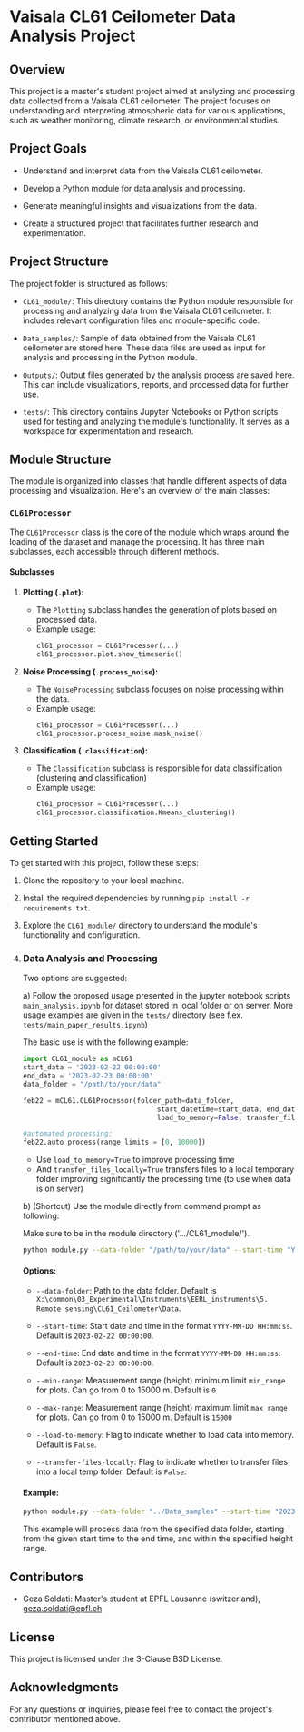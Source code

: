 # Vaisala CL61 Ceilometer Data Analysis Project

## Overview

This project is a master's student project aimed at analyzing and processing data collected from a Vaisala CL61 ceilometer. The project focuses on understanding and interpreting atmospheric data for various applications, such as weather monitoring, climate research, or environmental studies.

## Project Goals

- Understand and interpret data from the Vaisala CL61 ceilometer.

- Develop a Python module for data analysis and processing.

- Generate meaningful insights and visualizations from the data.

- Create a structured project that facilitates further research and experimentation.

## Project Structure

The project folder is structured as follows:

- `CL61_module/`: This directory contains the Python module responsible for processing and analyzing data from the Vaisala CL61 ceilometer. It includes relevant configuration files and module-specific code.

- `Data_samples/`: Sample of data obtained from the Vaisala CL61 ceilometer are stored here. These data files are used as input for analysis and processing in the Python module.

- `Outputs/`: Output files generated by the analysis process are saved here. This can include visualizations, reports, and processed data for further use.

- `tests/`: This directory contains Jupyter Notebooks or Python scripts used for testing and analyzing the module's functionality. It serves as a workspace for experimentation and research.

## Module Structure

The module is organized into classes that handle different aspects of data processing and visualization. Here's an overview of the main classes:

### `CL61Processor`

The `CL61Processor` class is the core of the module which wraps around the loading of the dataset and manage the processing. It has three main subclasses, each accessible through different methods.

#### Subclasses

1. **Plotting (`.plot`):**
    - The `Plotting` subclass handles the generation of plots based on processed data.
    - Example usage:
      ```python
      cl61_processor = CL61Processor(...)
      cl61_processor.plot.show_timeserie()
      ```

2. **Noise Processing (`.process_noise`):**
    - The `NoiseProcessing` subclass focuses on noise processing within the data.
    - Example usage:
      ```python
      cl61_processor = CL61Processor(...)
      cl61_processor.process_noise.mask_noise()
      ```

3. **Classification (`.classification`):**
    - The `Classification` subclass is responsible for data classification (clustering and classification)
    - Example usage:
      ```python
      cl61_processor = CL61Processor(...)
      cl61_processor.classification.Kmeans_clustering()
      ```

## Getting Started

To get started with this project, follow these steps:

1. Clone the repository to your local machine.

2. Install the required dependencies by running `pip install -r requirements.txt`.

3. Explore the `CL61_module/` directory to understand the module's functionality and configuration.

4. ### Data Analysis and Processing
    Two options are suggested:

   a) Follow the proposed usage presented in the jupyter notebook scripts `main_analysis.ipynb` for dataset stored in local folder or on server. More usage examples are given in the `tests/` directory (see f.ex. `tests/main_paper_results.ipynb`)

    The basic use is with the following example:
    ```python
    import CL61_module as mCL61
    start_data = '2023-02-22 00:00:00'
    end_data = '2023-02-23 00:00:00'
    data_folder = "/path/to/your/data"

    feb22 = mCL61.CL61Processor(folder_path=data_folder,
                                     start_datetime=start_data, end_datetime=end_data,
                                     load_to_memory=False, transfer_files_locally=False)
    
    #automated processing:
    feb22.auto_process(range_limits = [0, 10000])

    ```
    - Use `load_to_memory=True` to improve processing time
    - And  `transfer_files_locally=True` transfers files to a local temporary folder improving significantly the processing time (to use when data is on server)

   b) (Shortcut) Use the module directly from command prompt as following:

    Make sure to be in the module directory ('.../CL61_module/').

      ```bash
      python module.py --data-folder "/path/to/your/data" --start-time "YYYY-MM-DD HH:mm:ss" --end-time "YYYY-MM-DD HH:mm:ss" --range [min range, max range]
      ```

      #### Options:

      - `--data-folder`: Path to the data folder. Default is `X:\common\03_Experimental\Instruments\EERL_instruments\5. Remote sensing\CL61_Ceilometer\Data`.

      - `--start-time`: Start date and time in the format `YYYY-MM-DD HH:mm:ss`. Default is `2023-02-22 00:00:00`.

      - `--end-time`: End date and time in the format `YYYY-MM-DD HH:mm:ss`. Default is `2023-02-23 00:00:00`.

      - `--min-range`: Measurement range (height) minimum limit `min_range` for plots. Can go from 0 to 15000 m. Default is `0`

      - `--max-range`: Measurement range (height) maximum limit `max_range` for plots. Can go from 0 to 15000 m. Default is `15000`

      - `--load-to-memory`: Flag to indicate whether to load data into memory. Default is `False`.

      - `--transfer-files-locally`: Flag to indicate whether to transfer files into a local temp folder. Default is `False`.

      #### Example:

      ```bash
      python module.py --data-folder "../Data_samples" --start-time "2023-02-22 12:00:00" --end-time "2023-02-23 12:00:00" --range [500,10000]
      ```

   This example will process data from the specified data folder, starting from the given start time to the end time, and within the specified height range.




## Contributors

- Geza Soldati: Master's student at EPFL Lausanne (switzerland), geza.soldati@epfl.ch

## License

This project is licensed under the 3-Clause BSD License.


## Acknowledgments


For any questions or inquiries, please feel free to contact the project's contributor mentioned above.
